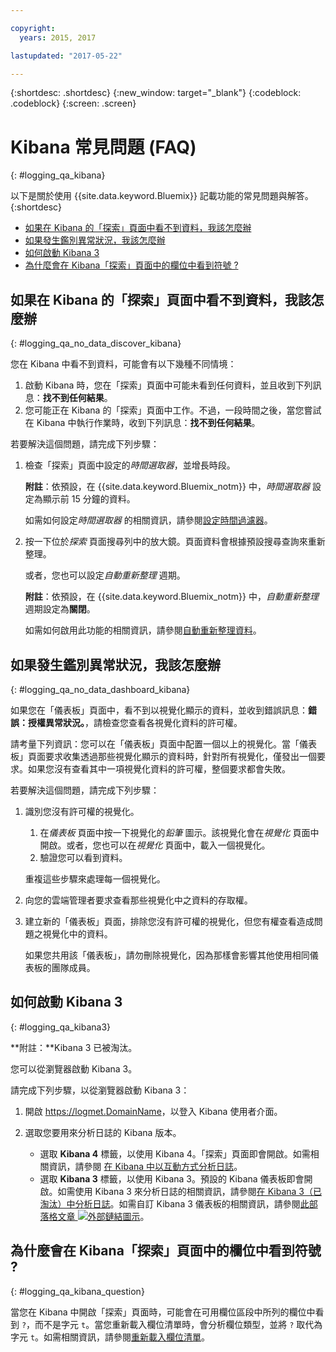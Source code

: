 ```yaml
---

copyright:
  years: 2015, 2017

lastupdated: "2017-05-22"

---
```



{:shortdesc: .shortdesc}
{:new_window: target="_blank"}
{:codeblock: .codeblock}
{:screen: .screen}


# Kibana 常見問題 (FAQ)
{: #logging_qa_kibana}

以下是關於使用 {{site.data.keyword.Bluemix}} 記載功能的常見問題與解答。{:shortdesc}

* [如果在 Kibana 的「探索」頁面中看不到資料，我該怎麼辦](logging_qa_kibana.html#logging_qa_no_data_discover_kibana)
* [如果發生鑑別異常狀況，我該怎麼辦](logging_qa_kibana.html#logging_qa_no_data_dashboard_kibana)
* [如何啟動 Kibana 3](logging_qa_kibana.html#logging_qa_kibana3)
* [為什麼會在 Kibana「探索」頁面中的欄位中看到符號 ?](logging_qa_kibana.html#logging_qa_kibana_question)

## 如果在 Kibana 的「探索」頁面中看不到資料，我該怎麼辦
{: #logging_qa_no_data_discover_kibana}

您在 Kibana 中看不到資料，可能會有以下幾種不同情境：

1. 啟動 Kibana 時，您在「探索」頁面中可能未看到任何資料，並且收到下列訊息：**找不到任何結果**。 
2. 您可能正在 Kibana 的「探索」頁面中工作。不過，一段時間之後，當您嘗試在 Kibana 中執行作業時，收到下列訊息：**找不到任何結果**。

若要解決這個問題，請完成下列步驟：

1. 檢查「探索」頁面中設定的*時間選取器*，並增長時段。 

    **附註**：依預設，在 {{site.data.keyword.Bluemix_notm}} 中，*時間選取器* 設定為顯示前 15 分鐘的資料。

    如需如何設定*時間選取器* 的相關資訊，請參閱[設定時間過濾器](../kibana4/k4_filter_logs.html#set_time_filter)。
       
2. 按一下位於*探索* 頁面搜尋列中的放大鏡。頁面資料會根據預設搜尋查詢來重新整理。

    或者，您也可以設定*自動重新整理* 週期。

    **附註**：依預設，在 {{site.data.keyword.Bluemix_notm}} 中，*自動重新整理* 週期設定為**關閉**。
    
    如需如何啟用此功能的相關資訊，請參閱[自動重新整理資料](../kibana4/logging_kibana_analize_logs_interactively.html#kibana_discover_view_refresh_interval)。



## 如果發生鑑別異常狀況，我該怎麼辦
{: #logging_qa_no_data_dashboard_kibana}

如果您在「儀表板」頁面中，看不到以視覺化顯示的資料，並收到錯誤訊息：**錯誤：授權異常狀況。**，請檢查您查看各視覺化資料的許可權。

請考量下列資訊：您可以在「儀表板」頁面中配置一個以上的視覺化。當「儀表板」頁面要求收集透過那些視覺化顯示的資料時，針對所有視覺化，僅發出一個要求。如果您沒有查看其中一項視覺化資料的許可權，整個要求都會失敗。

若要解決這個問題，請完成下列步驟：

1. 識別您沒有許可權的視覺化。

    1. 在*儀表板* 頁面中按一下視覺化的*鉛筆* 圖示。該視覺化會在*視覺化* 頁面中開啟。或者，您也可以在*視覺化* 頁面中，載入一個視覺化。 
    2. 驗證您可以看到資料。
    
    重複這些步驟來處理每一個視覺化。

2. 向您的雲端管理者要求查看那些視覺化中之資料的存取權。

3. 建立新的「儀表板」頁面，排除您沒有許可權的視覺化，但您有權查看造成問題之視覺化中的資料。 

    如果您共用該「儀表板」，請勿刪除視覺化，因為那樣會影響其他使用相同儀表板的團隊成員。

## 如何啟動 Kibana 3
{: #logging_qa_kibana3}

**附註：**Kibana 3 已被淘汰。

您可以從瀏覽器啟動 Kibana 3。

請完成下列步驟，以從瀏覽器啟動 Kibana 3：

1. 開啟 [https://logmet.<span class="keyword" data-hd-keyref="DomainName">DomainName</span>](https://logmet.{DomainName})，以登入 Kibana 使用者介面。
    
2. 選取您要用來分析日誌的 Kibana 版本。
    * 選取 **Kibana 4** 標籤，以使用 Kibana 4。「探索」頁面即會開啟。如需相關資訊，請參閱 [在 Kibana 中以互動方式分析日誌](logging_kibana_analize_logs_interactively.html#kibana_analize_logs_interactively)。
    * 選取 **Kibana 3** 標籤，以使用 Kibana 3。預設的 Kibana 儀表板即會開啟。如需使用 Kibana 3 來分析日誌的相關資訊，請參閱[在 Kibana 3（已淘汰）中分析日誌](../logging_view_kibana3.html#analyzing_logs_Kibana3)。如需自訂 Kibana 3 儀表板的相關資訊，請參閱[此部落格文章 ![外部鏈結圖示](../../../icons/launch-glyph.svg "外部鏈結圖示")](https://www.ibm.com/blogs/bluemix/2015/09/creating-custom-kibana-dashboard-in-bluemix/)。
     

## 為什麼會在 Kibana「探索」頁面中的欄位中看到符號 ?
{: #logging_qa_kibana_question}

當您在 Kibana 中開啟「探索」頁面時，可能會在可用欄位區段中所列的欄位中看到 `?`，而不是字元 `t`。當您重新載入欄位清單時，會分析欄位類型，並將 `?` 取代為字元 `t`。如需相關資訊，請參閱[重新載入欄位清單](../kibana4/logging_kibana_analize_logs_interactively.html#kibana_discover_view_reload_fields)。




